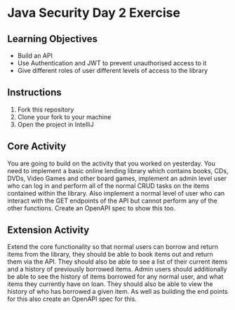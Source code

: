# Java Security Day 2 Exercise

## Learning Objectives
- Build an API
- Use Authentication and JWT to prevent unauthorised access to it
- Give different roles of user different levels of access to the library

## Instructions

1. Fork this repository
2. Clone your fork to your machine
3. Open the project in IntelliJ

## Core Activity

You are going to build on the activity that you worked on yesterday. You need to implement a basic online lending library which contains books, CDs, DVDs, Video Games and other board games, implement an admin level user who can log in and perform all of the normal CRUD tasks on the items contained within the library. Also implement a normal level of user who can interact with the GET endpoints of the API but cannot perform any of the other functions. Create an OpenAPI spec to show this too.

## Extension Activity

Extend the core functionality so that normal users can borrow and return items from the library, they should be able to book items out and return them via the API. They should also be able to see a list of their current items and a history of previously borrowed items. Admin users should additionally be able to see the history of items borrowed for any normal user, and what items they currently have on loan. They should also be able to view the history of who has borrowed a given item. As well as building the end points for this also create an OpenAPI spec for this.


